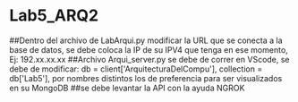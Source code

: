 # Lab5_ARQ2
##Dentro del archivo de LabArqui.py modificar la URL que se conecta a la base de datos, se debe coloca la IP de su IPV4 que tenga en ese momento, Ej: 192.xx.xx.xx
##Archivo Arqui_server.py se debe de correr en VScode, se debe de modificar:  db = client['ArquitecturaDelCompu'], collection = db['Lab5'], por nombres distintos los de preferencia para ser visualizados en su MongoDB 
##se debe levantar la API con la ayuda NGROK
